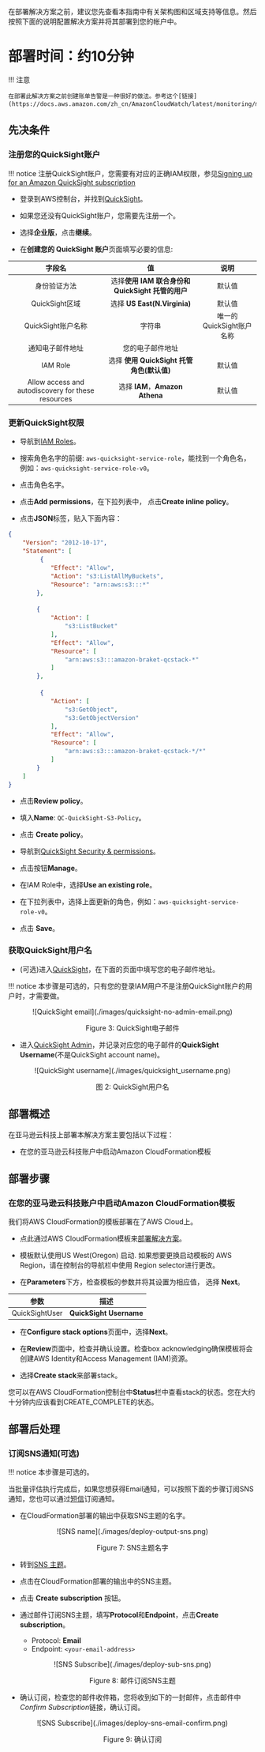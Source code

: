 在部署解决方案之前，建议您先查看本指南中有关架构图和区域支持等信息。然后按照下面的说明配置解决方案并将其部署到您的帐户中。

**部署时间**：约10分钟
=======
!!! 注意

    在部署此解决方案之前创建账单告警是一种很好的做法。参考这个[链接](https://docs.aws.amazon.com/zh_cn/AmazonCloudWatch/latest/monitoring/monitor_estimated_charges_with_cloudwatch.html)

## 先决条件
### 注册您的QuickSight账户

!!! notice
    注册QuickSight账户，您需要有对应的正确IAM权限，参见[Signing up for an Amazon QuickSight subscription](https://docs.aws.amazon.com/quicksight/latest/user/signing-up.html)

* 登录到AWS控制台，并找到[QuickSight](https://quicksight.aws.amazon.com/)。

* 如果您还没有QuickSight账户，您需要先注册一个。

* 选择**企业版**，点击**继续**。

* 在**创建您的 QuickSight 账户**页面填写必要的信息:

<center>

|      字段名      |   值 |  说明 |
|:--------------------:|:-------------------:| :-------------------:|
| 身份验证方法 | 选择**使用 IAM 联合身份和 QuickSight 托管的用户** | 默认值 |
| QuickSight区域 | 选择 **US East(N.Virginia)**  | 默认值 |
| QuickSight账户名称 | 字符串 | 唯一的QuickSight账户名称|
| 通知电子邮件地址 | 您的电子邮件地址 | |
| IAM Role| 选择 **使用 QuickSight 托管角色(默认值)**| 默认值 |
| Allow access and autodiscovery for these resources| 选择  **IAM**，**Amazon Athena**| 默认值 |

</center>

### 更新QuickSight权限

* 导航到[IAM Roles](https://console.aws.amazon.com/iamv2/home?#/roles)。

* 搜索角色名字的前缀: `aws-quicksight-service-role`，能找到一个角色名，例如：`aws-quicksight-service-role-v0`。

* 点击角色名字。

* 点击**Add permissions**，在下拉列表中， 点击**Create inline policy**。

* 点击**JSON**标签，贴入下面内容：

```json
{
    "Version": "2012-10-17",
    "Statement": [
         {
            "Effect": "Allow",
            "Action": "s3:ListAllMyBuckets",
            "Resource": "arn:aws:s3:::*"
        },

        {
            "Action": [
                "s3:ListBucket"
            ],
            "Effect": "Allow",
            "Resource": [
                "arn:aws:s3:::amazon-braket-qcstack-*"
            ]
        },

         {
            "Action": [
                "s3:GetObject",
                "s3:GetObjectVersion"
            ],
            "Effect": "Allow",
            "Resource": [
                "arn:aws:s3:::amazon-braket-qcstack-*/*"
            ]
        }
    ]
}

```

* 点击**Review policy**。

* 填入**Name**: `QC-QuickSight-S3-Policy`。

* 点击 **Create policy**。

* 导航到[QuickSight Security & permissions](https://us-east-1.quicksight.aws.amazon.com/sn/admin#aws)。

* 点击按钮**Manage**。

* 在IAM Role中，选择**Use an existing role**。

* 在下拉列表中，选择上面更新的角色，例如：`aws-quicksight-service-role-v0`。

* 点击 **Save**。

### 获取QuickSight用户名

* (可选)进入[QuickSight](https://quicksight.aws.amazon.com/)，在下面的页面中填写您的电子邮件地址。

!!! notice
    本步骤是可选的，只有您的登录IAM用户不是注册QuickSight账户的用户时，才需要做。

<center>
![QuickSight email](./images/quicksight-no-admin-email.png)


Figure 3: QuickSight电子邮件

</center>

* 进入[QuickSight Admin](https://us-east-1.quicksight.aws.amazon.com/sn/admin)，并记录对应您的电子邮件的**QuickSight Username**(不是QuickSight account name)。

<center>
![QuickSight username](./images/quicksight_username.png)

图 2: QuickSight用户名

</center>


## 部署概述
在亚马逊云科技上部署本解决方案主要包括以下过程：

- 在您的亚马逊云科技账户中启动Amazon CloudFormation模板

## 部署步骤

### 在您的亚马逊云科技账户中启动Amazon CloudFormation模板

我们将AWS CloudFormation的模板部署在了AWS Cloud上。

* 点此通过AWS CloudFormation模板来[部署解决方案][template-url]。
 
* 模板默认使用US West(Oregon) 启动. 如果想要更换启动模板的 AWS Region，请在控制台的导航栏中使用 Region selector进行更改。

* 在**Parameters**下方，检查模板的参数并将其设置为相应值， 选择 **Next**。

<center>

| 参数   | 描述 |
|:-------------------:|:----:|
| QuickSightUser | **QuickSight Username** |

</center>
    

* 在**Configure stack options**页面中，选择**Next**。
   
* 在**Review**页面中，检查并确认设置。检查box acknowledging确保模板将会创建AWS Identity和Access Management (IAM)资源。

* 选择**Create stack**来部署stack。

您可以在AWS CloudFormation控制台中**Status**栏中查看stack的状态。您在大约十分钟内应该看到CREATE_COMPLETE的状态。


## 部署后处理
### 订阅SNS通知(可选)

!!! notice
    本步骤是可选的。

当批量评估执行完成后，如果您想获得Email通知，可以按照下面的步骤订阅SNS通知，您也可以通过[短信](https://docs.aws.amazon.com/sns/latest/dg/sns-mobile-phone-number-as-subscriber.html)订阅通知。

* 在CloudFormation部署的输出中获取SNS主题的名字。

<center>
![SNS name](./images/deploy-output-sns.png)

Figure 7: SNS主题名字

</center>


* 转到[SNS 主题](https://console.aws.amazon.com/sns/v3/home?region=us-east-1#/topics)。

* 点击在CloudFormation部署的输出中的SNS主题。

* 点击 **Create subscription** 按钮。

* 通过邮件订阅SNS主题，填写**Protocol**和**Endpoint**，点击**Create subscription**。

    - Protocol: **Email**
    - Endpoint: `<your-email-address>`

<center>
![SNS Subscribe](./images/deploy-sub-sns.png)

Figure 8: 邮件订阅SNS主题

</center>

* 确认订阅，检查您的邮件收件箱，您将收到如下的一封邮件，点击邮件中*Confirm Subscription*链接，确认订阅。

<center>
![SNS Subscribe](./images/deploy-sns-email-confirm.png)

Figure 9: 确认订阅

</center>


[template-url]: https://console.aws.amazon.com/cloudformation/home?region=us-west-2#/stacks/create/template?stackName=QRADDStack&templateURL=https://aws-gcr-solutions.s3.amazonaws.com/AWS-gcr-qc-life-science/v0.8.2/default/QCStack.template.json